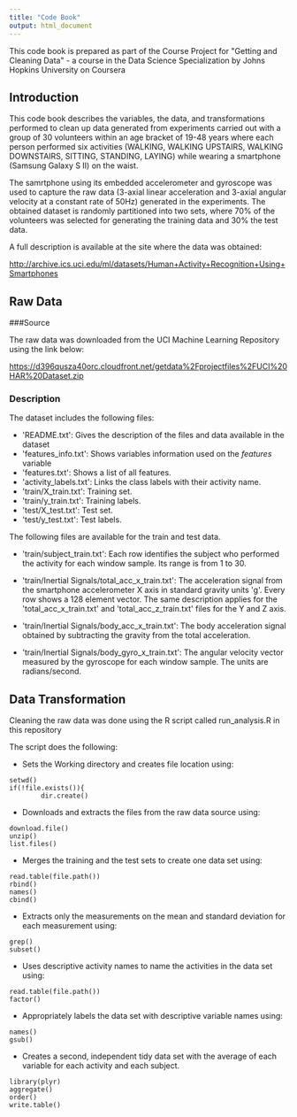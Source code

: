 ```yaml
---
title: "Code Book"
output: html_document
---
```


This code book is prepared as part of the Course Project for "Getting and Cleaning Data" - a course in the Data Science Specialization by Johns Hopkins University on Coursera

## Introduction

This code book describes the variables, the data, and transformations performed to clean up data generated from experiments carried out with a group of 30 volunteers within an age bracket of 19-48 years where each person performed six activities (WALKING, WALKING UPSTAIRS, WALKING DOWNSTAIRS, SITTING, STANDING, LAYING) while wearing a smartphone (Samsung Galaxy S II) on the waist. 

The samrtphone using its embedded accelerometer and gyroscope was used to capture the raw data (3-axial linear acceleration and 3-axial angular velocity at a constant rate of 50Hz) generated in the experiments. The obtained dataset is randomly partitioned into two sets, where 70% of the volunteers was selected for generating the training data and 30% the test data.

A full description is available at the site where the data was obtained:

<http://archive.ics.uci.edu/ml/datasets/Human+Activity+Recognition+Using+Smartphones>

## Raw Data 
###Source

The raw data was downloaded from the UCI Machine Learning Repository using the link below:

<https://d396qusza40orc.cloudfront.net/getdata%2Fprojectfiles%2FUCI%20HAR%20Dataset.zip>

### Description

The dataset includes the following files:

+ 'README.txt': Gives the description of the files and data available in the dataset
+ 'features_info.txt': Shows variables information used on the _features_ variable
+ 'features.txt': Shows a list of all features.
+ 'activity_labels.txt': Links the class labels with their activity name.
+ 'train/X_train.txt': Training set.
+ 'train/y_train.txt': Training labels.
+ 'test/X_test.txt': Test set.
+ 'test/y_test.txt': Test labels.

The following files are available for the train and test data.

+ 'train/subject_train.txt': Each row identifies the subject who performed the activity for each window sample. Its range is from 1 to 30.

+ 'train/Inertial Signals/total_acc_x_train.txt': The acceleration signal from the smartphone accelerometer X axis in standard gravity units 'g'. Every row shows a 128 element vector. The same description applies for the 'total_acc_x_train.txt' and 'total_acc_z_train.txt' files for the Y and Z axis.

+ 'train/Inertial Signals/body_acc_x_train.txt': The body acceleration signal obtained by subtracting the gravity from the total acceleration.

+ 'train/Inertial Signals/body_gyro_x_train.txt': The angular velocity vector measured by the gyroscope for each window sample. The units are radians/second.


## Data Transformation

Cleaning the raw data was done using the R script called run_analysis.R in this repository

The script does the following:

- Sets the Working directory and creates file location using:
```{r}
setwd()
if(!file.exists()){
        dir.create()
```
- Downloads and extracts the files from the raw data source using:
```{r}
download.file()
unzip()
list.files()
```
- Merges the training and the test sets to create one data set using:
```{r}
read.table(file.path())
rbind()
names()
cbind()
```
- Extracts only the measurements on the mean and standard deviation for each measurement using:
```{r}
grep()
subset()
```
- Uses descriptive activity names to name the activities in the data set using:
```{r}
read.table(file.path())
factor()
```
- Appropriately labels the data set with descriptive variable names using:
```{r}
names()
gsub()
```
- Creates a second, independent tidy data set with the average of each variable for each activity and each subject.
```{r}
library(plyr)
aggregate()
order()
write.table()
```



